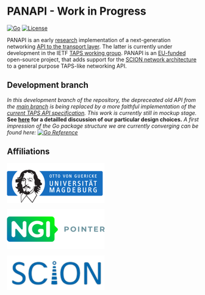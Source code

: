 # PANAPI - Work in Progress
[![Go](https://github.com/netsys-lab/panapi/actions/workflows/go.yml/badge.svg)](https://github.com/netsys-lab/panapi/actions/workflows/go.yml)
[![License](https://img.shields.io/badge/License-Apache%202.0-blue.svg)](LICENSE)

PANAPI is an early [research](https://dl.acm.org/doi/10.1145/3472727.3472808) implementation of a next-generation networking [API to the transport layer](https://www.ietf.org/archive/id/draft-ietf-taps-interface-13.html). The latter is currently under development in the IETF [TAPS working group](https://datatracker.ietf.org/wg/taps/about/). PANAPI is an [EU-funded](https://pointer.ngi.eu/) open-source project, that adds support for the [SCION network architecture](https://scion-architecture.net/) to a general purpose TAPS-like networking API.

## Development branch

_In this development branch of the repository, the depreceated old API from the
[main branch](https://github.com/netsys-lab/panapi) is being replaced
by a more faithful implementation of the [current TAPS API specification](https://www.ietf.org/archive/id/draft-ietf-taps-interface-13.html).
This work is currently still in mockup stage._ **See [here](doc/Implementation.md) for a detailled discussion of our particular design choices.** _A first impression of the Go package structure we are currently converging can be found here: [![Go Reference](https://pkg.go.dev/badge/github.com/netsys-lab/panapi.svg)](https://pkg.go.dev/github.com/netsys-lab/panapi@v0.3.0-alpha7/taps)_



## Affiliations

[![OVGU](assets/ovgu-small.png)](https://netsys.ovgu.de)

[![NGI Pointer](assets/NGI-Pointer-logo-small.png)](https://pointer.ngi.eu)

[![SCION](assets/scion-small.png)](https://scion-architecture.net)
